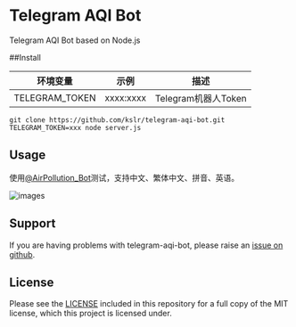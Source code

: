 # Telegram AQI Bot

Telegram AQI Bot based on Node.js

##Install

| 环境变量           |    示例     |        描述        |
| -------------- | :-------: | :--------------: |
| TELEGRAM_TOKEN | xxxx:xxxx | Telegram机器人Token |


```
git clone https://github.com/kslr/telegram-aqi-bot.git
TELEGRAM_TOKEN=xxx node server.js
```

## Usage

使用[@AirPollution_Bot](http://telegram.me/AirPollution_Bot)测试，支持中文、繁体中文、拼音、英语。

![images](https://github.com/kslr/telegram-aqi-bot/raw/master/screenshots/01.png)


## Support

If you are having problems with telegram-aqi-bot, please raise an
[issue on github](https://github.com/kslr/telegram-aqi-bot/issues).

## License

Please see the [LICENSE](LICENSE.md) included in this repository for a full copy of the MIT license,
which this project is licensed under.